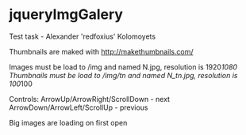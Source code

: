 # jqueryImgGalery
Test task - Alexander 'redfoxius' Kolomoyets

Thumbnails are maked with http://makethumbnails.com/

Images must be load to /img and named N.jpg, resolution is 1920*1080
Thumbnails must be load to /img/tn and named N_tn.jpg, resolution is 100*100

Controls:
ArrowUp/ArrowRight/ScrollDown - next
ArrowDown/ArrowLeft/ScrollUp - previous

Big images are loading on first open